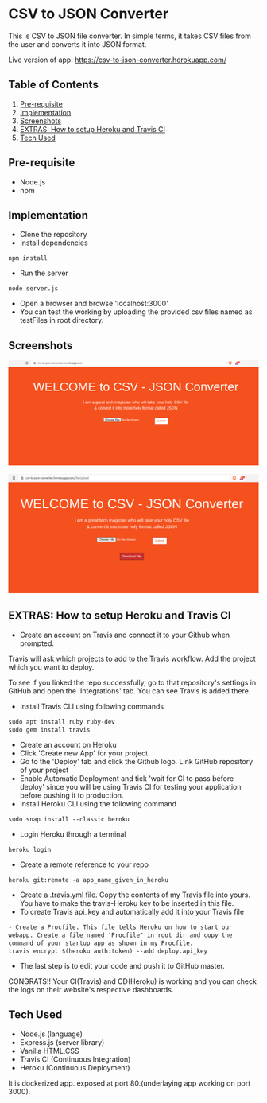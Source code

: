 
# CSV to JSON Converter
This is CSV to JSON file converter. In simple terms, it takes CSV files from the user and converts it into JSON format.

Live version of app: https://csv-to-json-converter.herokuapp.com/

## Table of Contents
1. [Pre-requisite](#pre-requisite)
1. [Implementation](#implementation)
1. [Screenshots](#screenshots)
1. [EXTRAS: How to setup Heroku and Travis CI](#extras-how-to-setup-heroku-and-travis-ci)
1. [Tech Used](#tech-used)

## Pre-requisite
- Node.js
- npm

## Implementation
- Clone the repository
- Install dependencies 
```
npm install
```
- Run the server
```
node server.js
```
- Open a browser and browse 'localhost:3000'
- You can test the working by uploading the provided csv files named as testFiles in root directory.

## Screenshots
![](./img/main.png)

![](./img/download.png)

## EXTRAS: How to setup Heroku and Travis CI
- Create an account on Travis and connect it to your Github when prompted. 

Travis will ask which projects to add to the Travis workflow. Add the project which you want to deploy. 

To see if you linked the repo successfully, go to that repository's settings in GitHub and open the 'Integrations' tab. You can see Travis is added there. 

- Install Travis CLI using following commands
```
sudo apt install ruby ruby-dev
sudo gem install travis
```
- Create an account on Heroku
- Click 'Create new App' for your project.
- Go to the 'Deploy' tab and click the Github logo. Link GitHub repository of your project
- Enable Automatic Deployment and tick 'wait for CI to pass before deploy' since you will be using Travis CI for testing your application before pushing it to production.
- Install Heroku CLI using the following command
```
sudo snap install --classic heroku
```
- Login Heroku through a terminal
```
heroku login
```
- Create a remote reference to your repo
```
heroku git:remote -a app_name_given_in_heroku
```
- Create a .travis.yml file. Copy the contents of my Travis file into yours. You have to make the travis-Heroku key to be inserted in this file. 
- To create Travis api_key and automatically add it into your Travis file
```
- Create a Procfile. This file tells Heroku on how to start our webapp. Create a file named 'Procfile" in root dir and copy the command of your startup app as shown in my Procfile. 
travis encrypt $(heroku auth:token) --add deploy.api_key
```
- The last step is to edit your code and push it to GitHub master.

CONGRATS!! Your CI(Travis) and CD(Heroku) is working and you can check the logs on their website's respective dashboards. 

## Tech Used
- Node.js (language)
- Express.js (server library)
- Vanilla HTML,CSS
- Travis CI (Continuous Integration)
- Heroku (Continuous Deployment)




It is dockerized app.
exposed at port 80.(underlaying app working on port 3000).
